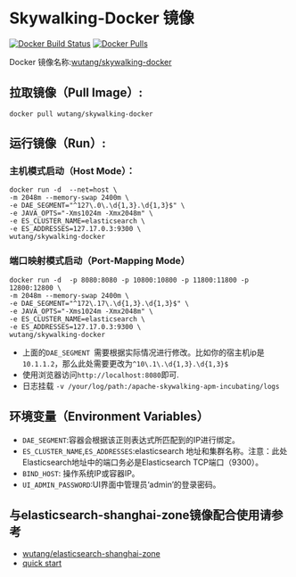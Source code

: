 # Skywalking-Docker 镜像

[![Docker Build Status](https://img.shields.io/docker/build/wutang/skywalking-docker.svg)](https://hub.docker.com/r/wutang/skywalking-docker/)
[![Docker Pulls](https://img.shields.io/docker/pulls/wutang/skywalking-docker.svg)](https://hub.docker.com/r/wutang/skywalking-docker/)


Docker 镜像名称:[wutang/skywalking-docker](https://hub.docker.com/r/wutang/skywalking-docker/)

## 拉取镜像（Pull Image）:
```docker pull wutang/skywalking-docker```

## 运行镜像（Run）:
### 主机模式启动（Host Mode）：
```
docker run -d  --net=host \
-m 2048m --memory-swap 2400m \
-e DAE_SEGMENT="^127\.0\.\d{1,3}.\d{1,3}$" \
-e JAVA_OPTS="-Xms1024m -Xmx2048m" \
-e ES_CLUSTER_NAME=elasticsearch \
-e ES_ADDRESSES=127.17.0.3:9300 \
wutang/skywalking-docker
```

### 端口映射模式启动（Port-Mapping Mode）
```
docker run -d  -p 8080:8080 -p 10800:10800 -p 11800:11800 -p 12800:12800 \
-m 2048m --memory-swap 2400m \
-e DAE_SEGMENT="^172\.17\.\d{1,3}.\d{1,3}$" \
-e JAVA_OPTS="-Xms1024m -Xmx2048m" \
-e ES_CLUSTER_NAME=elasticsearch \
-e ES_ADDRESSES=127.17.0.3:9300 \
wutang/skywalking-docker
```
- 上面的`DAE_SEGMENT `需要根据实际情况进行修改。比如你的宿主机ip是`10.1.1.2`，那么此处需要更改为`^10\.1\.\d{1,3}.\d{1,3}$`
- 使用浏览器访问```http://localhost:8080```即可.
- 日志挂载 ```-v /your/log/path:/apache-skywalking-apm-incubating/logs```

## 环境变量（Environment Variables）
- ```DAE_SEGMENT```:容器会根据该正则表达式所匹配到的IP进行绑定。
- ```ES_CLUSTER_NAME```,```ES_ADDRESSES```:elasticsearch 地址和集群名称。注意：此处Elasticsearch地址中的端口务必是Elasticsearch TCP端口（9300）。
- ```BIND_HOST```: 操作系统IP或容器IP。
- ```UI_ADMIN_PASSWORD```:UI界面中管理员‘admin’的登录密码。

## 与elasticsearch-shanghai-zone镜像配合使用请参考
- [wutang/elasticsearch-shanghai-zone](https://github.com/JaredTan95/skywalking-docker/blob/master/elasticsearch-5.6.10-Zone-Asia-SH/README.md)
- [quick start](https://github.com/JaredTan95/skywalking-docker/blob/master/5.x/quick-start/README.md)


